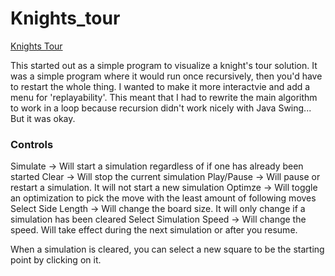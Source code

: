 # Knights_tour

[Knights Tour](https://en.wikipedia.org/wiki/Knight%27s_tour)

This started out as a simple program to visualize a knight's tour solution.  It was a simple program where it would run once recursively, then you'd have to restart the whole thing.  I wanted to make it more interactvie and add a menu for 'replayability'.  This meant that I had to rewrite the main algorithm to work in a loop because recursion didn't work nicely with Java Swing...  But it was okay.  

### Controls
Simulate -> Will start a simulation regardless of if one has already been started
Clear -> Will stop the current simulation
Play/Pause -> Will pause or restart a simulation.  It will not start a new simulation
Optimze -> Will toggle an optimization to pick the move with the least amount of following moves
Select Side Length -> Will change the board size.  It will only change if a simulation has been cleared
Select Simulation Speed -> Will change the speed.  Will take effect during the next simulation or after you resume.

When a simulation is cleared, you can select a new square to be the starting point by clicking on it.
